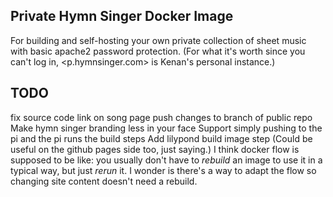 ## Private Hymn Singer Docker Image

For building and self-hosting your own private collection of sheet music with basic apache2 password protection. (For what it's worth since you can't log in, <p.hymnsinger.com> is Kenan's personal instance.)

## TODO
fix source code link on song page
push changes to branch of public repo
Make hymn singer branding less in your face
Support simply pushing to the pi and the pi runs the build steps
Add lilypond build image step (Could be useful on the github pages side too, just saying.)
I think docker flow is supposed to be like: you usually don't have to *rebuild* an image to use it in a typical way, but just *rerun* it. I wonder is there's a way to adapt the flow so changing site content doesn't need a rebuild.





